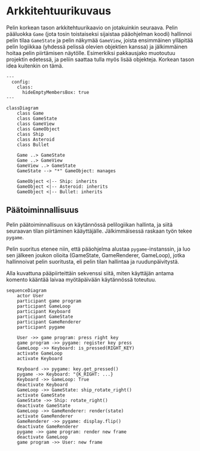 # Arkkitehtuurikuvaus

Pelin korkean tason arkkitehtuurikaavio on jotakuinkin seuraava. Pelin pääluokka
`Game` (jota tosin toistaiseksi sijaistaa pääohjelman koodi) hallinnoi pelin
tilaa `GameState` ja pelin näkymää `GameView`, joista ensimmäinen ylläpitää
pelin logiikkaa (yhdessä pelissä olevien objektien kanssa) ja jälkimmäinen
hoitaa pelin piirtämisen näytölle. Esimerkiksi pakkausjako muotoutuu projektin
edetessä, ja peliin saattaa tulla myös lisää objekteja. Korkean tason idea
kuitenkin on tämä.

```mermaid
---
  config:
    class:
      hideEmptyMembersBox: true
---

classDiagram
    class Game
    class GameState
    class GameView
    class GameObject
    class Ship
    class Asteroid
    class Bullet

    Game ..> GameState
    Game ..> GameView
    GameView ..> GameState
    GameState --> "*" GameObject: manages

    GameObject <|-- Ship: inherits
    GameObject <|-- Asteroid: inherits
    GameObject <|-- Bullet: inherits
```

## Päätoiminnallisuus

Pelin päätoiminnallisuus on käytännössä pelilogiikan hallinta, ja siitä
seuraavan tilan piirtäminen kääyttäjälle. Jälkimmäisessä raskaan työn tekee `pygame`.

Pelin suoritus etenee niin, että pääohjelma alustaa `pygame`-instanssin, ja luo
sen jälkeen joukon olioita (GameState, GameRenderer, GameLoop), jotka
hallinnoivat pelin suoritusta, eli pelin tilan hallintaa ja ruudunpäivitystä.

Alla kuvattuna pääpiirteittäin sekvenssi siitä, miten käyttäjän antama
komento kääntää laivaa myötäpäivään käytännössä toteutuu.

```mermaid
sequenceDiagram
    actor User
    participant game program
    participant GameLoop
    participant Keyboard
    participant GameState
    participant GameRenderer
    participant pygame

    User ->> game program: press right key
    game program ->> pygame: register key press
    GameLoop ->> Keyboard: is_pressed(RIGHT_KEY)
    activate GameLoop
    activate Keyboard

    Keyboard ->> pygame: key.get_pressed()
    pygame ->> Keyboard: "{K_RIGHT: ...}
    Keyboard ->> GameLoop: True
    deactivate Keyboard
    GameLoop ->> GameState: ship_rotate_right()
    activate GameState
    GameState ->> Ship: rotate_right()
    deactivate GameState
    GameLoop ->> GameRenderer: render(state)
    activate GameRenderer
    GameRenderer ->> pygame: display.flip()
    deactivate GameRenderer
    pygame ->> game program: render new frame
    deactivate GameLoop
    game program ->> User: new frame
```
